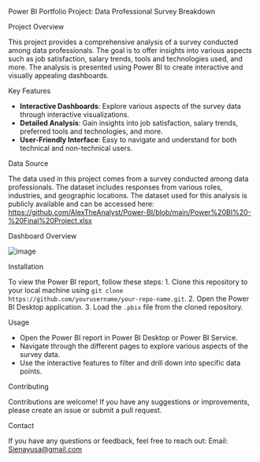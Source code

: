 Power BI Portfolio Project: Data Professional Survey Breakdown


Project Overview

  This project provides a comprehensive analysis of a survey conducted among data professionals. The goal is to offer insights into various aspects such as job satisfaction, salary trends, tools and technologies used, and more. The analysis is presented using Power BI to create interactive and visually appealing dashboards.




Key Features

  - **Interactive Dashboards**: Explore various aspects of the survey data through interactive visualizations.
  - **Detailed Analysis**: Gain insights into job satisfaction, salary trends, preferred tools and technologies, and more.
  - **User-Friendly Interface**: Easy to navigate and understand for both technical and non-technical users.




Data Source

  The data used in this project comes from a survey conducted among data professionals. The dataset includes responses from various roles, industries, and geographic locations.
  The dataset used for this analysis is publicly available and can be accessed here: https://github.com/AlexTheAnalyst/Power-BI/blob/main/Power%20BI%20-%20Final%20Project.xlsx




Dashboard Overview

 ![image](https://github.com/user-attachments/assets/e24f42fb-fc33-4415-949d-db189a47afcb)



 
Installation

  To view the Power BI report, follow these steps:
    1. Clone this repository to your local machine using `git clone https://github.com/yourusername/your-repo-name.git`.
    2. Open the Power BI Desktop application.
    3. Load the `.pbix` file from the cloned repository.




Usage

  - Open the Power BI report in Power BI Desktop or Power BI Service.
  - Navigate through the different pages to explore various aspects of the survey data.
  - Use the interactive features to filter and drill down into specific data points.




Contributing

  Contributions are welcome! If you have any suggestions or improvements, please create an issue or submit a pull request.




Contact

  If you have any questions or feedback, feel free to reach out:
  Email: Sienayusa@gmail.com

